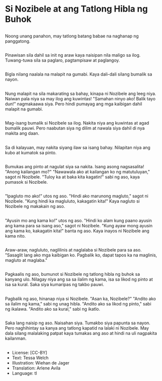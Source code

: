 # Si Nozibele at ang Tatlong Hibla ng Buhok

##
Noong unang panahon, may tatlong batang babae na naghanap ng panggatong.

##
Pinawisan sila dahil sa init ng araw kaya naisipan nila maligo sa ilog. Tuwang-tuwa sila sa paglaro, pagtampisaw at paglangoy.

##
Bigla nilang naalala na malapit na gumabi. Kaya dali-dali silang bumalik sa nayon.

##
Nung malapit na sila makarating sa bahay, kinapa ni Nozibele ang leeg niya. Naiwan pala niya sa may ilog ang kuwintas! "Samahan ninyo ako! Balik tayo dun!" nagmakaawa siya. Pero hindi pumayag ang mga kaibigan dahil malapit na gumabi.

##
Mag-isang bumalik si Nozibele sa ilog. Nakita niya ang kuwintas at agad bumalik pauwi. Pero naabutan siya ng dilim at nawala siya dahil di nya makita ang daan.

##
Sa di kalayuan, may nakita siyang ilaw sa isang bahay. Nilapitan niya ang kubo at kumatok sa pinto.

##
Bumukas ang pinto at nagulat siya sa nakita. Isang asong nagsasalita! "Anong kailangan mo?"
"Nawawala ako at kailangan ko ng matutuluyan," sagot ni Nozibele.
"Tuloy ka at baka kita kagatin!" sabi ng aso, kaya pumasok si Nozibele.

##
"Ipagluto mo ako!" utos ng aso.
"Hindi ako marunong magluto," sagot ni Nozibele.
"Kung hindi ka magluluto, kakagatin kita!" Kaya nagluto si Nozibele ng makakain ng aso.

##
"Ayusin mo ang kama ko!" utos ng aso.
"Hindi ko alam kung paano ayusin ang kama para sa isang aso," sagot ni Nozibele.
"Kung ayaw mong ayusin ang kama ko, kakagatin kita!" banta ng aso. Kaya inayos ni Nozibele ang kama nito.


##
Araw-araw, nagluluto, naglilinis at naglalaba si Nozibele para sa aso.
"Sasaglit lang ako mga kaibigan ko. Pagbalik ko, dapat tapos ka na maglinis, magluto at maglaba."

##
Pagkaalis ng aso, bumunot si Nozibele ng tatlong hibla ng buhok sa kanyang ulo. Nilagay niya ang sa sa ilalim ng kama, isa sa likod ng pinto at isa sa kural. Saka siya kumaripas ng takbo pauwi.

##
Pagbalik ng aso, hinanap niya si Nozibele. "Asan ka, Nozibele?"
"Andito ako sa ilalim ng kama," sabi ng unag hibla.
"Andito ako sa likod ng pinto," sabi ng ikalawa.
"Andito ako sa kural," sabi ng ikatlo.

##
Saka lang naisip ng aso. Naisahan siya. Tumakbo siya papunta sa nayon. Pero naghihintay sa kanya ang tatlong kapatid na lalaki ni Nozibele. May dala silang malalaking patpat kaya tumakas ang aso at hindi na uli nagpakita kailanman.

##
* License: [CC-BY]
* Text: Tessa Welch
* Illustration: Wiehan de Jager
* Translation: Arlene Avila
* Language: tl
